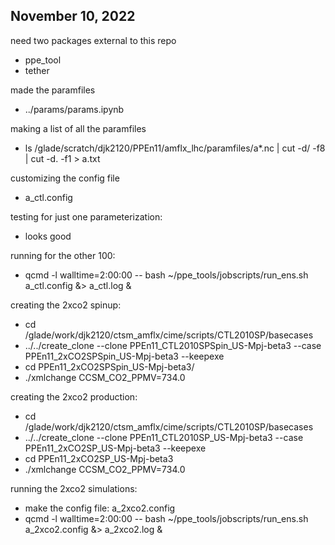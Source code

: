 ## November 10, 2022

need two packages external to this repo
 - ppe_tool
 - tether

made the paramfiles
 - ../params/params.ipynb

making a list of all the paramfiles
 - ls /glade/scratch/djk2120/PPEn11/amflx_lhc/paramfiles/a*.nc | cut -d/ -f8 | cut -d. -f1 > a.txt
 
customizing the config file
 - a_ctl.config
 
testing for just one parameterization:
 - looks good

running for the other 100:
 - qcmd -l walltime=2:00:00 -- bash ~/ppe_tools/jobscripts/run_ens.sh a_ctl.config &> a_ctl.log &
 
 
creating the 2xco2 spinup:
 - cd /glade/work/djk2120/ctsm_amflx/cime/scripts/CTL2010SP/basecases
 - ../../create_clone --clone PPEn11_CTL2010SPSpin_US-Mpj-beta3 --case PPEn11_2xCO2SPSpin_US-Mpj-beta3 --keepexe
 - cd PPEn11_2xCO2SPSpin_US-Mpj-beta3/
 - ./xmlchange CCSM_CO2_PPMV=734.0
 
creating the 2xco2 production:
 - cd /glade/work/djk2120/ctsm_amflx/cime/scripts/CTL2010SP/basecases
 - ../../create_clone --clone PPEn11_CTL2010SP_US-Mpj-beta3 --case PPEn11_2xCO2SP_US-Mpj-beta3 --keepexe
 - cd PPEn11_2xCO2SP_US-Mpj-beta3
 - ./xmlchange CCSM_CO2_PPMV=734.0
 
running the 2xco2 simulations:
 - make the config file: a_2xco2.config
 - qcmd -l walltime=2:00:00 -- bash ~/ppe_tools/jobscripts/run_ens.sh a_2xco2.config &> a_2xco2.log &